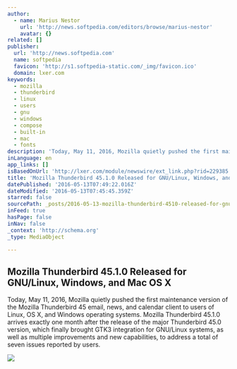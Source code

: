 ```yaml
---
author:
  - name: Marius Nestor
    url: 'http://news.softpedia.com/editors/browse/marius-nestor'
    avatar: {}
related: []
publisher:
  url: 'http://news.softpedia.com'
  name: softpedia
  favicon: 'http://s1.softpedia-static.com/_img/favicon.ico'
  domain: lxer.com
keywords:
  - mozilla
  - thunderbird
  - linux
  - users
  - gnu
  - windows
  - compose
  - built-in
  - mac
  - fonts
description: 'Today, May 11, 2016, Mozilla quietly pushed the first maintenance version of the Mozilla Thunderbird 45 email, news, and calendar client to users of Linux, OS X, and Windows operating systems. Mozilla Thunderbird 45.1.0 arrives exactly one month after the release of the major Thunderbird 45.0 version, which finally brought GTK3 integration for GNU/Linux systems, as well as multiple improvements and new capabilities, to address a total of seven issues reported by users.'
inLanguage: en
app_links: []
isBasedOnUrl: 'http://lxer.com/module/newswire/ext_link.php?rid=229385'
title: 'Mozilla Thunderbird 45.1.0 Released for GNU/Linux, Windows, and Mac OS X'
datePublished: '2016-05-13T07:49:22.016Z'
dateModified: '2016-05-13T07:45:45.359Z'
starred: false
sourcePath: _posts/2016-05-13-mozilla-thunderbird-4510-released-for-gnulinux-windows.md
inFeed: true
hasPage: false
inNav: false
_context: 'http://schema.org'
_type: MediaObject

---
```

<article style=""><h1>Mozilla Thunderbird 45.1.0 Released for GNU/Linux, Windows, and Mac OS X</h1><p>Today, May 11, 2016, Mozilla quietly pushed the first maintenance version of the Mozilla Thunderbird 45 email, news, and calendar client to users of Linux, OS X, and Windows operating systems. Mozilla Thunderbird 45.1.0 arrives exactly one month after the release of the major Thunderbird 45.0 version, which finally brought GTK3 integration for GNU/Linux systems, as well as multiple improvements and new capabilities, to address a total of seven issues reported by users.</p><img src="http://i1-news.softpedia-static.com/images/news2/mozilla-thunderbird-45-1-0-released-for-gnu-linux-windows-and-mac-os-x-503967-2.jpg" /></article>